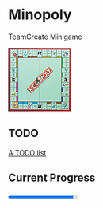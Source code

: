 # Minopoly
TeamCreate Minigame

![game board of Monopoly](src/de/wolfi/minopoly/utils/monopoly.png)

## TODO
[A TODO list](TODO.md)

## Current Progress
<progress value="94" max="100">95%</progress>
